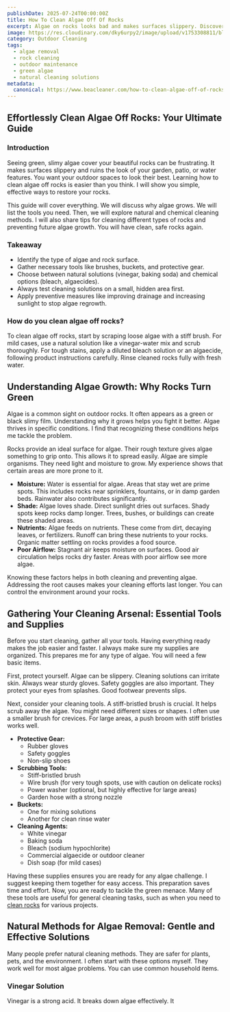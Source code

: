 ```yaml
---
publishDate: 2025-07-24T00:00:00Z
title: How To Clean Algae Off Of Rocks
excerpt: Algae on rocks looks bad and makes surfaces slippery. Discover effective, safe methods to clean algae off rocks and keep your outdoor spaces clean.
image: https://res.cloudinary.com/dky6urpy2/image/upload/v1753308811/blog_image_1753308811_tbwpyt.webp
category: Outdoor Cleaning
tags:
  - algae removal
  - rock cleaning
  - outdoor maintenance
  - green algae
  - natural cleaning solutions
metadata:
  canonical: https://www.beacleaner.com/how-to-clean-algae-off-of-rocks
---
```


## Effortlessly Clean Algae Off Rocks: Your Ultimate Guide

### Introduction

Seeing green, slimy algae cover your beautiful rocks can be frustrating. It makes surfaces slippery and ruins the look of your garden, patio, or water features. You want your outdoor spaces to look their best. Learning how to clean algae off rocks is easier than you think. I will show you simple, effective ways to restore your rocks.

This guide will cover everything. We will discuss why algae grows. We will list the tools you need. Then, we will explore natural and chemical cleaning methods. I will also share tips for cleaning different types of rocks and preventing future algae growth. You will have clean, safe rocks again.

### Takeaway

*   Identify the type of algae and rock surface.
*   Gather necessary tools like brushes, buckets, and protective gear.
*   Choose between natural solutions (vinegar, baking soda) and chemical options (bleach, algaecides).
*   Always test cleaning solutions on a small, hidden area first.
*   Apply preventive measures like improving drainage and increasing sunlight to stop algae regrowth.

### How do you clean algae off rocks?

To clean algae off rocks, start by scraping loose algae with a stiff brush. For mild cases, use a natural solution like a vinegar-water mix and scrub thoroughly. For tough stains, apply a diluted bleach solution or an algaecide, following product instructions carefully. Rinse cleaned rocks fully with fresh water.

## Understanding Algae Growth: Why Rocks Turn Green

Algae is a common sight on outdoor rocks. It often appears as a green or black slimy film. Understanding why it grows helps you fight it better. Algae thrives in specific conditions. I find that recognizing these conditions helps me tackle the problem.

Rocks provide an ideal surface for algae. Their rough texture gives algae something to grip onto. This allows it to spread easily. Algae are simple organisms. They need light and moisture to grow. My experience shows that certain areas are more prone to it.

*   **Moisture:** Water is essential for algae. Areas that stay wet are prime spots. This includes rocks near sprinklers, fountains, or in damp garden beds. Rainwater also contributes significantly.
*   **Shade:** Algae loves shade. Direct sunlight dries out surfaces. Shady spots keep rocks damp longer. Trees, bushes, or buildings can create these shaded areas.
*   **Nutrients:** Algae feeds on nutrients. These come from dirt, decaying leaves, or fertilizers. Runoff can bring these nutrients to your rocks. Organic matter settling on rocks provides a food source.
*   **Poor Airflow:** Stagnant air keeps moisture on surfaces. Good air circulation helps rocks dry faster. Areas with poor airflow see more algae.

Knowing these factors helps in both cleaning and preventing algae. Addressing the root causes makes your cleaning efforts last longer. You can control the environment around your rocks.

## Gathering Your Cleaning Arsenal: Essential Tools and Supplies

Before you start cleaning, gather all your tools. Having everything ready makes the job easier and faster. I always make sure my supplies are organized. This prepares me for any type of algae. You will need a few basic items.

First, protect yourself. Algae can be slippery. Cleaning solutions can irritate skin. Always wear sturdy gloves. Safety goggles are also important. They protect your eyes from splashes. Good footwear prevents slips.

Next, consider your cleaning tools. A stiff-bristled brush is crucial. It helps scrub away the algae. You might need different sizes or shapes. I often use a smaller brush for crevices. For large areas, a push broom with stiff bristles works well.

*   **Protective Gear:**
    *   Rubber gloves
    *   Safety goggles
    *   Non-slip shoes
*   **Scrubbing Tools:**
    *   Stiff-bristled brush
    *   Wire brush (for very tough spots, use with caution on delicate rocks)
    *   Power washer (optional, but highly effective for large areas)
    *   Garden hose with a strong nozzle
*   **Buckets:**
    *   One for mixing solutions
    *   Another for clean rinse water
*   **Cleaning Agents:**
    *   White vinegar
    *   Baking soda
    *   Bleach (sodium hypochlorite)
    *   Commercial algaecide or outdoor cleaner
    *   Dish soap (for mild cases)

Having these supplies ensures you are ready for any algae challenge. I suggest keeping them together for easy access. This preparation saves time and effort. Now, you are ready to tackle the green menace. Many of these tools are useful for general cleaning tasks, such as when you need to [clean rocks](https://beacleaner.com/how-to-clean-rocks) for various projects.

## Natural Methods for Algae Removal: Gentle and Effective Solutions

Many people prefer natural cleaning methods. They are safer for plants, pets, and the environment. I often start with these options myself. They work well for most algae problems. You can use common household items.

### Vinegar Solution

Vinegar is a strong acid. It breaks down algae effectively. It